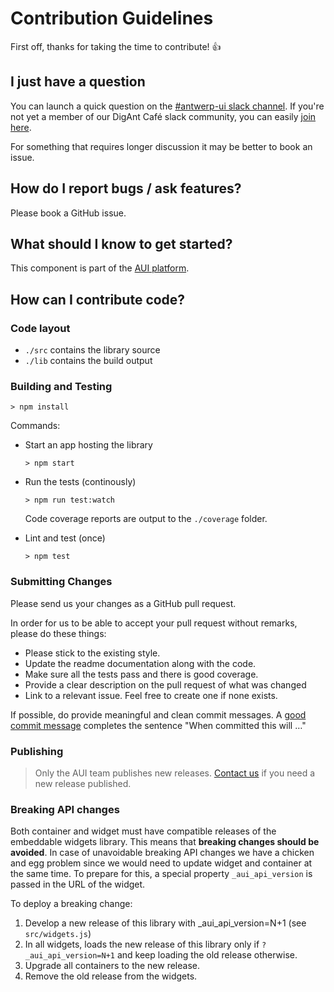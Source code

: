 # Contribution Guidelines

First off, thanks for taking the time to contribute! :+1:

## I just have a question

You can launch a quick question on the [#antwerp-ui slack channel](https://digantcafe.slack.com/messages/CDDLYJU65). If you're not yet a member of our DigAnt Café slack community, you can easily [join here](https://digantcafe-slack.digipolis.be/).

For something that requires longer discussion it may be better to book an issue.

## How do I report bugs / ask features?

Please book a GitHub issue.

## What should I know to get started?

This component is part of the [AUI platform](https://antwerp-ui.digipolis.be).

## How can I contribute code?

### Code layout

- `./src` contains the library source
- `./lib` contains the build output

### Building and Testing

`> npm install`

Commands:

- Start an app hosting the library

  `> npm start`

- Run the tests (continously)

  `> npm run test:watch`

  Code coverage reports are output to the `./coverage` folder.

- Lint and test (once)

  `> npm test`

### Submitting Changes

Please send us your changes as a GitHub pull request.

In order for us to be able to accept your pull request without remarks, please do these things:

- Please stick to the existing style.
- Update the readme documentation along with the code.
- Make sure all the tests pass and there is good coverage.
- Provide a clear description on the pull request of what was changed
- Link to a relevant issue. Feel free to create one if none exists.

If possible, do provide meaningful and clean commit messages. A [good commit message](https://chris.beams.io/posts/git-commit/) completes the sentence "When committed this will …"

### Publishing

> Only the AUI team publishes new releases. [Contact us](https://antwerp-ui.digipolis.be/contact) if you need a new release published.

### Breaking API changes

Both container and widget must have compatible releases of the embeddable widgets library. This means that **breaking changes should be avoided**.
In case of unavoidable breaking API changes we have a chicken and egg problem since we would need to update widget and container at the same time.
To prepare for this, a special property `_aui_api_version` is passed in the URL of the widget.

To deploy a breaking change:

1. Develop a new release of this library with _aui_api_version=N+1 (see `src/widgets.js`)
2. In all widgets, loads the new release of this library only if `?_aui_api_version=N+1` and keep loading the old release otherwise.
3. Upgrade all containers to the new release.
4. Remove the old release from the widgets.
